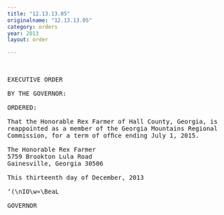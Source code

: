 ```yaml
---
title: "12.13.13.05"
originalname: "12.13.13.05"
category: orders
year: 2013
layout: order

---
```

<pre>
 

EXECUTIVE ORDER

BY THE GOVERNOR:

ORDERED:

That the Honorable Rex Farmer of Hall County, Georgia, is
reappointed as a member of the Georgia Mountains Regional
Commission, for a term of ofﬁce ending July 1, 2015.

The Honorable Rex Farmer
5759 Brookton Lula Road
Gainesville, Georgia 30506

This thirteenth day of December, 2013

‘(\nIO\w«\BeaL

GOVERNOR

</pre>
